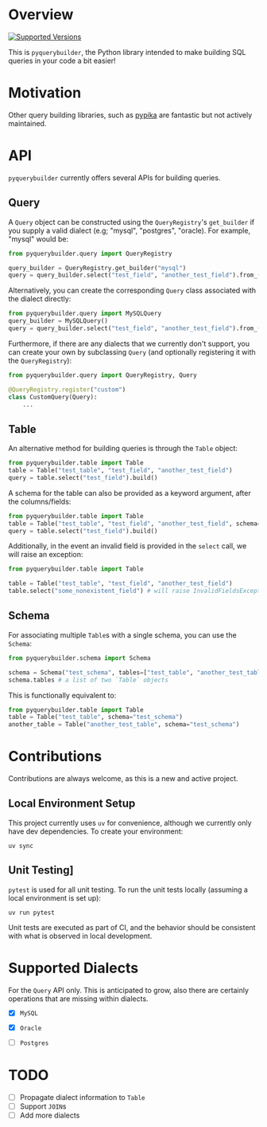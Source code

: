 # Overview
[![Supported Versions](https://img.shields.io/badge/python-3.10%20%7C%203.11%20%7C%203.12%20%7C%203.13-blue)](https://img.shields.io/badge/python-3.9%20%7C%203.10%20%7C%203.11-blue)

This is `pyquerybuilder`, the Python library intended to make building SQL queries in your code a bit easier!


# Motivation
Other query building libraries, such as [pypika](https://github.com/kayak/pypika) are fantastic but not actively maintained. 


# API

`pyquerybuilder` currently offers several APIs for building queries.

## Query

A `Query` object can be constructed using the `QueryRegistry`'s `get_builder` if you supply a valid dialect (e.g; "mysql", "postgres", "oracle). For example, "mysql" would be:

```python
from pyquerybuilder.query import QueryRegistry

query_builder = QueryRegistry.get_builder("mysql")
query = query_builder.select("test_field", "another_test_field").from_("test_table").build()
```

Alternatively, you can create the corresponding `Query` class associated with the dialect directly:

```python
from pyquerybuilder.query import MySQLQuery
query_builder = MySQLQuery()
query = query_builder.select("test_field", "another_test_field").from_("test_table").build()
```


Furthermore, if there are any dialects that we currently don't support, you can create your own by subclassing `Query` (and optionally registering it with the `QueryRegistry`):

```python
from pyquerybuilder.query import QueryRegistry, Query

@QueryRegistry.register("custom")
class CustomQuery(Query):
    ...
```

## Table
An alternative method for building queries is through the `Table` object:

```python
from pyquerybuilder.table import Table
table = Table("test_table", "test_field", "another_test_field")
query = table.select("test_field").build()
```

A schema for the table can also be provided as a keyword argument, after the columns/fields:

```python
from pyquerybuilder.table import Table
table = Table("test_table", "test_field", "another_test_field", schema="test_schema")
query = table.select("test_field").build()
```

Additionally, in the event an invalid field is provided in the `select` call, we will raise an exception:

```python
from pyquerybuilder.table import Table

table = Table("test_table", "test_field", "another_test_field")
table.select("some_nonexistent_field") # will raise InvalidFieldsException
```

## Schema
For associating multiple `Table`s with a single schema, you can use the `Schema`:

```python
from pyquerybuilder.schema import Schema

schema = Schema("test_schema", tables=["test_table", "another_test_table"])
schema.tables # a list of two `Table` objects
```

This is functionally equivalent to:

```python
from pyquerybuilder.table import Table
table = Table("test_table", schema="test_schema")
another_table = Table("another_test_table", schema="test_schema")
```

# Contributions

Contributions are always welcome, as this is a new and active project.

## Local Environment Setup
This project currently uses `uv` for convenience, although we currently only have dev dependencies. To create your environment:
```shell
uv sync
```

## Unit Testing]
`pytest` is used for all unit testing. To run the unit tests locally (assuming a local environment is set up):
```shell
uv run pytest
```

Unit tests are executed as part of CI, and the behavior should be consistent with what is observed in local development.


# Supported Dialects
For the `Query` API only. This is anticipated to grow, also there are certainly operations that are missing within dialects.
- [X] `MySQL`
- [X] `Oracle`
- [ ] `Postgres`


# TODO
- [ ] Propagate dialect information to `Table`
- [ ] Support `JOIN`s
- [ ] Add more dialects